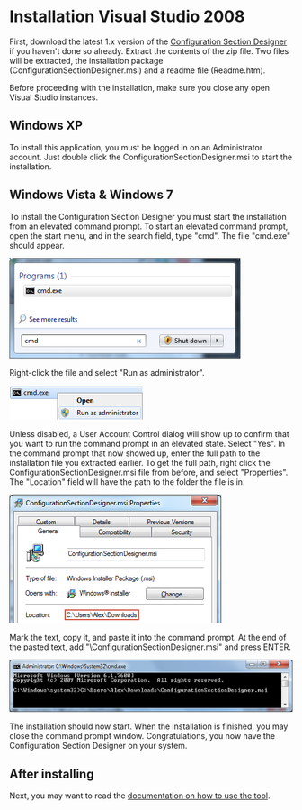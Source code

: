 # Installation Visual Studio 2008

First, download the latest 1.x version of the [Configuration Section Designer](http://csd.codeplex.com/Release/ProjectReleases.aspx) if you haven't done so already. Extract the contents of the zip file. Two files will be extracted, the installation package (ConfigurationSectionDesigner.msi) and a readme file (Readme.htm).

Before proceeding with the installation, make sure you close any open Visual Studio instances.

## Windows XP

To install this application, you must be logged in on an Administrator account. Just double click the ConfigurationSectionDesigner.msi to start the installation.

## Windows Vista & Windows 7

To install the Configuration Section Designer you must start the installation from an elevated command prompt. To start an elevated command prompt, open the start menu, and in the search field, type "cmd". The file "cmd.exe" should appear.

![](Installation_start-cmd.png)

Right-click the file and select "Run as administrator".

![](Installation_cmd-runas-admin.png)

Unless disabled, a User Account Control dialog will show up to confirm that you want to run the command prompt in an elevated state. Select "Yes". In the command prompt that now showed up, enter the full path to the installation file you extracted earlier. To get the full path, right click the ConfigurationSectionDesigner.msi file from before, and select "Properties". The "Location" field will have the path to the folder the file is in.

![](Installation_msi-location.png)

 Mark the text, copy it, and paste it into the command prompt. At the end of the pasted text, add "\ConfigurationSectionDesigner.msi" and press ENTER.

![](Installation_cmd-run-msi.png)

The installation should now start. When the installation is finished, you may close the command prompt window. Congratulations, you now have the Configuration Section Designer on your system.

## After installing

Next, you may want to read the [documentation on how to use the tool](Usage).